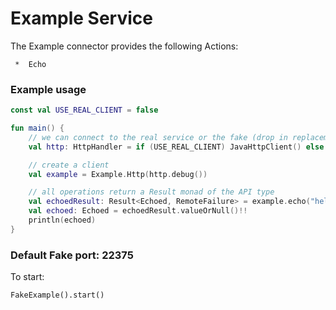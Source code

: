 # Example Service

The Example connector provides the following Actions:

     *  Echo

### Example usage
```kotlin
const val USE_REAL_CLIENT = false

fun main() {
    // we can connect to the real service or the fake (drop in replacement)
    val http: HttpHandler = if (USE_REAL_CLIENT) JavaHttpClient() else FakeExample()

    // create a client
    val example = Example.Http(http.debug())

    // all operations return a Result monad of the API type
    val echoedResult: Result<Echoed, RemoteFailure> = example.echo("hello")
    val echoed: Echoed = echoedResult.valueOrNull()!!
    println(echoed)
}
```

### Default Fake port: 22375

To start:
```
FakeExample().start()
```
